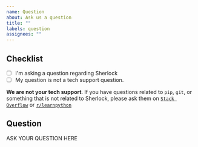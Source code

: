 ```yaml
---
name: Question
about: Ask us a question
title: ""
labels: question
assignees: ""
---
```


<!--

######################################################################
  WARNING!
  IGNORING THE FOLLOWING TEMPLATE WILL RESULT IN ISSUE CLOSED AS INCOMPLETE.
######################################################################

-->

## Checklist

<!--
Put x into all boxes (like this [x]) once you have completed what they say.
Make sure complete everything in the checklist.
-->

-   [ ] I'm asking a question regarding Sherlock
-   [ ] My question is not a tech support question.

**We are not your tech support**. If you have questions related to `pip`, `git`,
or something that is not related to Sherlock, please ask them on
[`Stack Overflow`](HTTPS://stackoverflow.com/) or
[`r/learnpython`](HTTPS://www.reddit.com/r/learnpython/)

## Question

ASK YOUR QUESTION HERE
